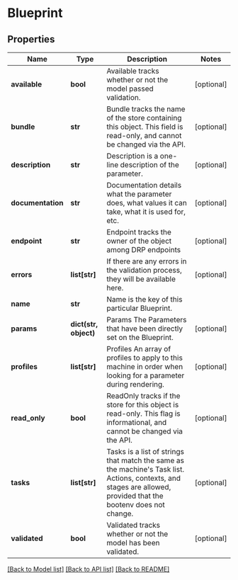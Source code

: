 # Blueprint

## Properties
Name | Type | Description | Notes
------------ | ------------- | ------------- | -------------
**available** | **bool** | Available tracks whether or not the model passed validation. | [optional] 
**bundle** | **str** | Bundle tracks the name of the store containing this object. This field is read-only, and cannot be changed via the API. | [optional] 
**description** | **str** | Description is a one-line description of the parameter. | [optional] 
**documentation** | **str** | Documentation details what the parameter does, what values it can take, what it is used for, etc. | [optional] 
**endpoint** | **str** | Endpoint tracks the owner of the object among DRP endpoints | [optional] 
**errors** | **list[str]** | If there are any errors in the validation process, they will be available here. | [optional] 
**name** | **str** | Name is the key of this particular Blueprint. | 
**params** | **dict(str, object)** | Params The Parameters that have been directly set on the Blueprint. | [optional] 
**profiles** | **list[str]** | Profiles An array of profiles to apply to this machine in order when looking for a parameter during rendering. | [optional] 
**read_only** | **bool** | ReadOnly tracks if the store for this object is read-only. This flag is informational, and cannot be changed via the API. | [optional] 
**tasks** | **list[str]** | Tasks is a list of strings that match the same as the machine&#39;s Task list. Actions, contexts, and stages are allowed, provided that the bootenv does not change. | [optional] 
**validated** | **bool** | Validated tracks whether or not the model has been validated. | [optional] 

[[Back to Model list]](../README.md#documentation-for-models) [[Back to API list]](../README.md#documentation-for-api-endpoints) [[Back to README]](../README.md)


